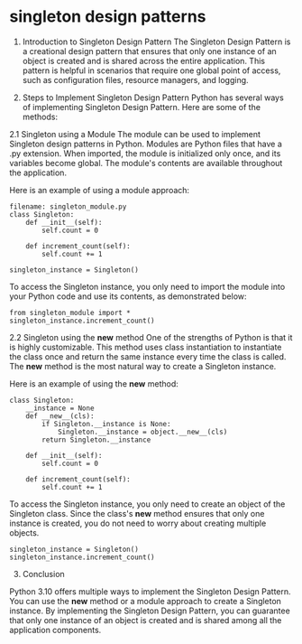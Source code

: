 
singleton design patterns
=========================
1. Introduction to Singleton Design Pattern
The Singleton Design Pattern is a creational design pattern that ensures that only one instance of an object is created and is shared across the entire application. This pattern is helpful in scenarios that require one global point of access, such as configuration files, resource managers, and logging.

2. Steps to Implement Singleton Design Pattern
Python has several ways of implementing Singleton Design Pattern. Here are some of the methods:

2.1 Singleton using a Module
The module can be used to implement Singleton design patterns in Python. Modules are Python files that have a .py extension. When imported, the module is initialized only once, and its variables become global. The module's contents are available throughout the application.

Here is an example of using a module approach:

```
filename: singleton_module.py
class Singleton:
    def __init__(self):
        self.count = 0

    def increment_count(self):
        self.count += 1    

singleton_instance = Singleton()
```

To access the Singleton instance, you only need to import the module into your Python code and use its contents, as demonstrated below:

```
from singleton_module import *
singleton_instance.increment_count()
```

2.2 Singleton using the __new__ method
One of the strengths of Python is that it is highly customizable. This method uses class instantiation to instantiate the class once and return the same instance every time the class is called. The __new__ method is the most natural way to create a Singleton instance.

Here is an example of using the __new__ method:

```
class Singleton:
    __instance = None
    def __new__(cls):
        if Singleton.__instance is None:
            Singleton.__instance = object.__new__(cls)
        return Singleton.__instance

    def __init__(self):
        self.count = 0

    def increment_count(self):
        self.count += 1    
```

To access the Singleton instance, you only need to create an object of the Singleton class. Since the class's __new__ method ensures that only one instance is created, you do not need to worry about creating multiple objects.

```
singleton_instance = Singleton()
singleton_instance.increment_count()
```

3. Conclusion

Python 3.10 offers multiple ways to implement the Singleton Design Pattern. You can use the __new__ method or a module approach to create a Singleton instance. By implementing the Singleton Design Pattern, you can guarantee that only one instance of an object is created and is shared among all the application components.